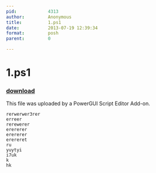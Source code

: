 ```yaml
---
pid:            4313
author:         Anonymous
title:          1.ps1
date:           2013-07-19 12:39:34
format:         posh
parent:         0

---
```


# 1.ps1

### [download](Scripts\4313.ps1)

This file was uploaded by a PowerGUI Script Editor Add-on.

```posh
rerwerwer3rer
erreer
rerewerer
erererer
erererer
erereret
ru
yuytyi
i7uk
k
hk
```
